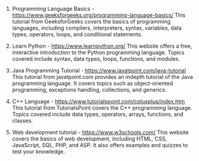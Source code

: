 

1. Programming Language Basics - https://www.geeksforgeeks.org/programming-language-basics/
This tutorial from GeeksforGeeks covers the basics of programming languages, including compilers, interpreters, syntax, variables, data types, operators, loops, and conditional statements.

2. Learn Python - https://www.learnpython.org/
This website offers a free, interactive introduction to the Python programming language. Topics covered include syntax, data types, loops, functions, and modules.

3. Java Programming Tutorial - https://www.javatpoint.com/java-tutorial
This tutorial from javatpoint.com provides an indepth tutorial of the Java programming language. It covers topics such as object-oriented programming, exceptions handling, collections, and generics.

4. C++ Language - https://www.tutorialspoint.com/cplusplus/index.htm
This tutorial from TutorialsPoint covers the C++ programming language. Topics covered include data types, operators, arrays, functions, and classes.

5. Web development tutorial - https://www.w3schools.com/
This website covers the basics of web development, including HTML, CSS, JavaScript, SQL, PHP, and ASP. It also offers examples and quizzes to test your knowledge.